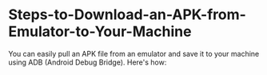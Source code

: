# Steps-to-Download-an-APK-from-Emulator-to-Your-Machine
You can easily pull an APK file from an emulator and save it to your machine using ADB (Android Debug Bridge). Here's how:

